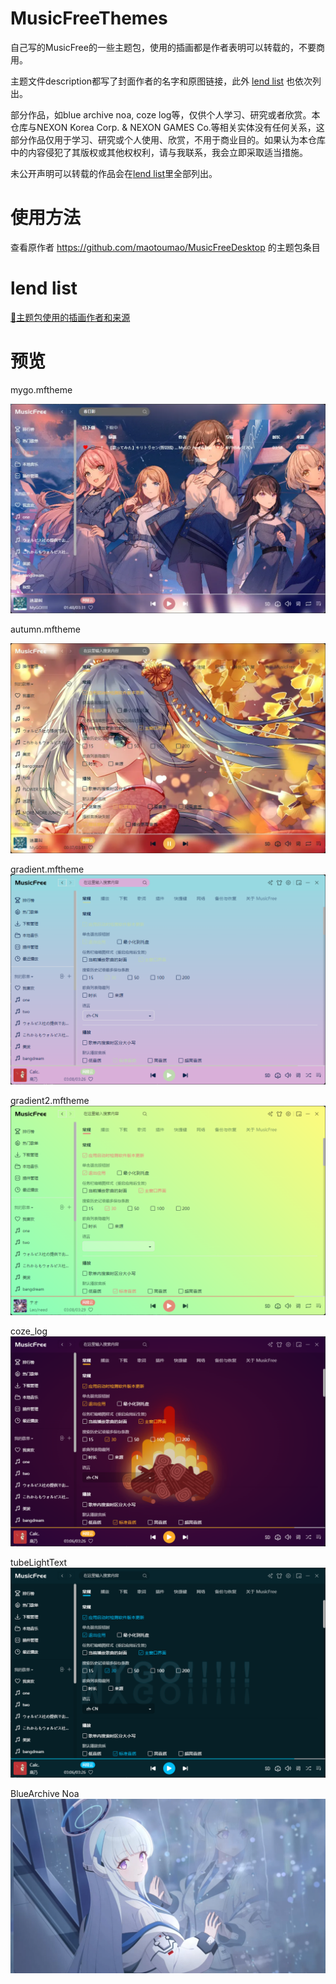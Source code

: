 # MusicFreeThemes

自己写的MusicFree的一些主题包，使用的插画都是作者表明可以转载的，不要商用。

主题文件description都写了封面作者的名字和原图链接，此外 [lend list](./lendlist.md) 也依次列出。

部分作品，如blue archive noa, coze log等，仅供个人学习、研究或者欣赏。本仓库与NEXON Korea Corp. & NEXON GAMES Co.等相关实体没有任何关系，这部分作品仅用于学习、研究或个人使用、欣赏，不用于商业目的。如果认为本仓库中的内容侵犯了其版权或其他权权利，请与我联系，我会立即采取适当措施。

未公开声明可以转载的作品会在[lend list](./lendlist.md)里全部列出。

# 使用方法

查看原作者 https://github.com/maotoumao/MusicFreeDesktop 的主题包条目


# lend list

[💖主题包使用的插画作者和来源](./lendlist.md)

# 预览

mygo.mftheme

![](https://github.com/beef-potato/picx-images-hosting/raw/master/musicfreeTheme/mygopreview.9rj81mm3dr.webp)

autumn.mftheme

![](https://github.com/beef-potato/picx-images-hosting/raw/master/musicfreeTheme/autumnpreview.pf5vqo97v.webp)

gradient.mftheme
![](./gradient/imgs/preview.png)

gradient2.mftheme
![](./gradient2/imgs/preview.png)

coze_log
![](./coze_log/imgs/preview.png)

tubeLightText
![](./tubeLightText/imgs/preview.png)

BlueArchive Noa
![](./BA_Noa/imgs/preview.png)